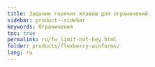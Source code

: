 ```yaml
---
title: Задание горячих клавиш для ограничений
sidebar: product--sidebar
keywords: Ограничения
toc: true
permalink: ru/fw_limit-hot-key.html
folder: products/flexberry-winforms/
lang: ru
---
```

